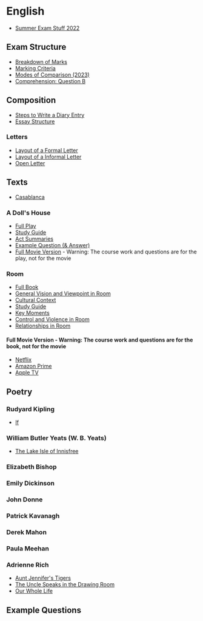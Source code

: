 # English
- [Summer Exam Stuff 2022](summer-exam.md)
## Exam Structure
- [Breakdown of Marks]()
- [Marking Criteria]()
- [Modes of Comparison (2023)]()
- [Comprehension: Question B]()
## Composition
- [Steps to Write a Diary Entry]()
- [Essay Structure]()
### Letters
- [Layout of a Formal Letter]()
- [Layout of a Informal Letter]()
- [Open Letter]()
## Texts
- [Casablanca]()
### A Doll's House
- [Full Play]()
- [Study Guide]()
- [Act Summaries]()
- [Example Question (& Answer)]()
- [Full Movie Version]() - Warning: The course work and questions are for the play, not for the movie
### Room
- [Full Book]()
- [General Vision and Viewpoint in Room]()
- [Cultural Context]()
- [Study Guide]()
- [Key Moments]()
- [Control and Violence in Room]()
- [Relationships in Room]()
#### Full Movie Version - Warning: The course work and questions are for the book, not for the movie
- [Netflix](https://www.netflix.com/ca/title/80073823) 
- [Amazon Prime](https://www.primevideo.com/detail/0FBAC1VTAGPV8WG67VEQGKOQ7D/ref=atv_dl_rdr) 
- [Apple TV](https://tv.apple.com/ie/movie/room/umc.cmc.4qedzhrvrx38fydedbko7xr0l?at=1000l3V2&ct=effeteHalicore&playableId=tvs.sbd.9001%3A1070286534)
## Poetry <!--Where to find poems: [https://www.poetryfoundation.org/](https://www.poetryfoundation.org/)-->
### Rudyard Kipling
- [If](poetry/rudyard-kipling/if.md)
### William Butler Yeats (W. B. Yeats)
- [The Lake Isle of Innisfree](poetry/w-b-yeats/the-lake-isle-of-innisfree.md)
### Elizabeth Bishop
### Emily Dickinson
### John Donne
### Patrick Kavanagh
### Derek Mahon
### Paula Meehan
### Adrienne Rich
- [Aunt Jennifer's Tigers](poetry/adrienne-rich/aunt-jennifer-tigers.md)
- [The Uncle Speaks in the Drawing Room](poetry/adrienne-rich/the-uncle-speaks-in-the-drawing-room.md)
- [Our Whole Life](poetry/adrienne-rich/our-whole-life.md)
## Example Questions
